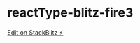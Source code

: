 # reactType-blitz-fire3

[Edit on StackBlitz ⚡️](https://stackblitz.com/edit/stackblitz-starters-8rfbyt)